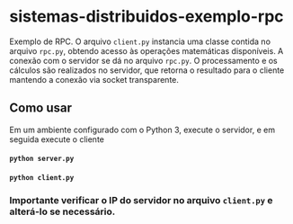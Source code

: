 # sistemas-distribuidos-exemplo-rpc

Exemplo de RPC. O arquivo `client.py` instancia uma classe contida no arquivo `rpc.py`, obtendo acesso às operações matemáticas disponíveis. A conexão com o servidor se dá no arquivo `rpc.py`. O processamento e os cálculos são realizados no servidor, que retorna o resultado para o cliente mantendo a conexão via socket transparente.

## Como usar
Em um ambiente configurado com o Python 3, execute o servidor, e em seguida execute o cliente
#### `python server.py`
#### `python client.py`

### Importante verificar o IP do servidor no arquivo `client.py` e alterá-lo se necessário.
